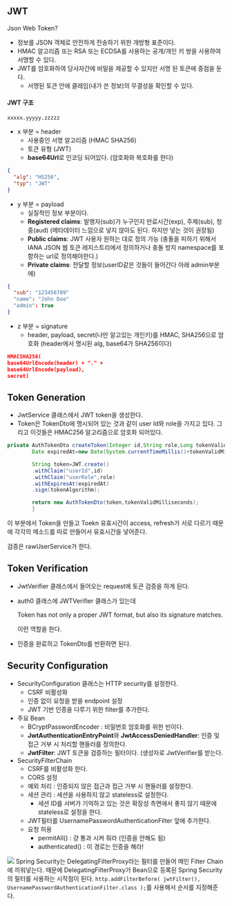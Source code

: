 ## JWT

Json Web Token?

- 정보를 JSON 객체로 안전하게 전송하기 위한 개방형 표준이다.
- HMAC 알고리즘 또는 RSA 또는 ECDSA를 사용하는 공개/개인 키 쌍을 사용하여 서명할 수 있다.
- JWT를 암호화하여 당사자간에 비밀을 제공할 수 있지만 서명 된 토큰에 중점을 둔다.
    - 서명된 토큰 안에 클레임(내가 쓴 정보)의 무결성을 확인할 수 있다.

#### JWT 구조

`xxxxx.yyyyy.zzzzz`

- x 부분 = header
    - 사용중인 서명 알고리즘 (HMAC SHA256)
    - 토큰 유형 (JWT)
    - **base64Url**로 인코딩 되어있다. (암호화와 복호화를 한다)

```json
{
  "alg": "HS256",
  "typ": "JWT"
}
```

- y 부분 = payload
    - 실질적인 정보 부분이다.
    - **Registered claims**: 발행자(sub)가 누구인지 만료시간(exp), 주제(sub), 청중(aud) (메타데이터 느낌으로 넣지 않아도 된다. 하지만 넣는 것이 권장됨)
    - **Public claims**: JWT 사용자 원하는 대로 정의 가능 (충돌을 피하기 위해서 IANA JSON 웹 토큰 레지스트리에서 정의하거나 충돌 방지 namespace를 포함하는 url로
      정의해야한다.)
    - **Private claims**: 전달할 정보(userID같은 것들이 들어간다 아래 admin부분에)

```json
{
  "sub": "123456789"
  "name": "John Doe"
  "admin": true
}
```

- z 부분 = signature
    - header, payload, secret(나만 알고있는 개인키)를 HMAC, SHA256으로 암호화 (header에서 명시된 alg, base64가 SHA256이다)

```json
HMACSHA256(
base64UrlEncode(header) + "." +
base64UrlEncode(payload),
secret)
```

## Token Generation

- JwtService 클래스에서 JWT token을 생성한다.
- Token은 TokenDto에 명시되어 있는 것과 같이 user Id와 role을 가지고 있다. 그리고 이것들은 HMAC256 알고리즘으로 암호화 되어있다.

```java
private AuthTokenDto createToken(Integer id,String role,Long tokenValidMilliseconds){
        Date expiredAt=new Date(System.currentTimeMillis()+tokenValidMilliseconds);

        String token=JWT.create()
        .withClaim("userId",id)
        .withClaim("userRole",role)
        .withExpiresAt(expiredAt)
        .sign(tokenAlgorithm);

        return new AuthTokenDto(token,tokenValidMilliseconds);
        }
```

이 부분에서 Token을 만들고 Toekn 유효시간이 access, refresh가 서로 다르기 때문에 각각의 메소드를 따로 만들어서 유효시간을 넣어준다.

검증은 rawUserService가 한다.

## Token Verification

- JwtVerifier 클래스에서 들어오는 request에 토큰 검증을 하게 된다.
- auth0 클래스에 JWTVerifier 클래스가 있는데

  Token has not only a proper JWT format, but also its signature matches.

  이런 역할을 한다.

- 인증을 완료하고 TokenDto를 반환하면 된다.

## Security Configuration

- SecurityConfiguration 클래스는 HTTP security를 설정한다.
    - CSRF 비활성화
    - 인증 없이 요청을 받을 endpoint 설정
    - JWT 기반 인증을 다루기 위한 filter를 추가한다.
- 주요 Bean
    - BCryptPasswordEncoder : 비밀번호 암호화를 위한 빈이다.
    - **JwtAuthenticationEntryPoint**와 **JwtAccessDeniedHandler**: 인증 및 접근 거부 시 처리할 핸들러를 정의한다.
    - **JwtFilter**: JWT 토큰을 검증하는 필터이다. (생성자로 JwtVerifier를 받는다.
- SecurityFilterChain
    - CSRF를 비활성화 한다.
    - CORS 설정
    - 예외 처리 :  인증되지 않은 접근과 접근 거부 시 핸들러를 설정한다.
    - 세션 관리 : 세션을 사용하지 않고 stateless로 설정한다.
        - 세션 ID를 서버가 기억하고 있는 것은 확장성 측면에서 좋지 않기 때문에 stateless로 설정을 한다.
    - JWT필터를 UsernamePasswordAuthenticationFilter 앞에 추가한다.
    - 요청 허용
        - permitAll() : 걍 통과 시켜 줘라 (인증을 안해도 됨)
        - authenticated() : 이 경로는 인증을 해라!

![](https://velog.velcdn.com/images/peachkyu/post/3dbc9959-2fbb-46f8-a929-38505b762c08/image.png)
Spring Security는 DelegatingFilterProxy라는 필터를 만들어 메인 Filter Chain에 끼워넣는다. 때문에 DelegatingFilterProxy가 Bean으로 등록된 Spring
Security의 필터를 사용하는 시작점이 된다.
`http.addFilterBefore(
jwtFilter(),
UsernamePasswordAuthenticationFilter.class
);`를 사용해서 순서를 지정해준다. 


